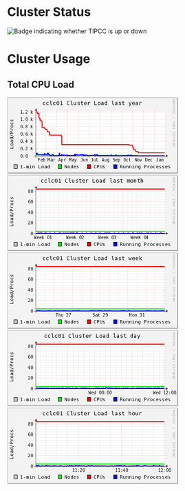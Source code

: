 # Cluster Status

<img src="https://raw.githubusercontent.com/UCSF-TI/TIPCC-slash/master/TIPCC/docs/status/badges/TIPCC-status.svg" alt="Badge indicating whether TIPCC is up or down">


# Cluster Usage

## Total CPU Load

<img src="https://raw.githubusercontent.com/UCSF-TI/TIPCC-slash/master/TIPCC/docs/status/figures/cpu_load_last_year.gif" alt="Total CPU load the last 12 months">
<img src="https://raw.githubusercontent.com/UCSF-TI/TIPCC-slash/master/TIPCC/docs/status/figures/cpu_load_last_month.gif" alt="Total CPU load the last 31 days">
<img src="https://raw.githubusercontent.com/UCSF-TI/TIPCC-slash/master/TIPCC/docs/status/figures/cpu_load_last_week.gif" alt="Total CPU load the last 7 days">
<img src="https://raw.githubusercontent.com/UCSF-TI/TIPCC-slash/master/TIPCC/docs/status/figures/cpu_load_last_day.gif" alt="Total CPU load the last 24 hours">
<img src="https://raw.githubusercontent.com/UCSF-TI/TIPCC-slash/master/TIPCC/docs/status/figures/cpu_load_last_hour.gif" alt="Total CPU load the last one hour">


